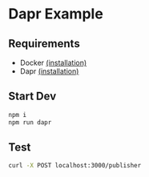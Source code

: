 # Dapr Example

## Requirements

- Docker [(installation)](https://docs.docker.com/get-docker/)
- Dapr [(installation)](https://docs.dapr.io/getting-started/install-dapr/)

## Start Dev

```bash
npm i
npm run dapr
```

## Test

```bash
curl -X POST localhost:3000/publisher
```
